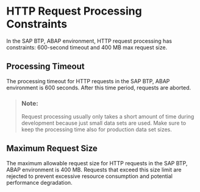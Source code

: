 <!-- loiod16486cd4e24488a8eae19d4f7c42637 -->

# HTTP Request Processing Constraints

In the SAP BTP, ABAP environment, HTTP request processing has constraints: 600-second timeout and 400 MB max request size.



<a name="loiod16486cd4e24488a8eae19d4f7c42637__section_hky_2gr_gdc"/>

## Processing Timeout

The processing timeout for HTTP requests in the SAP BTP, ABAP environment is 600 seconds. After this time period, requests are aborted.

> ### Note:  
> Request processing usually only takes a short amount of time during development because just small data sets are used. Make sure to keep the processing time also for production data set sizes.



<a name="loiod16486cd4e24488a8eae19d4f7c42637__section_fn4_3gr_gdc"/>

## Maximum Request Size

The maximum allowable request size for HTTP requests in the SAP BTP, ABAP environment is 400 MB. Requests that exceed this size limit are rejected to prevent excessive resource consumption and potential performance degradation.

